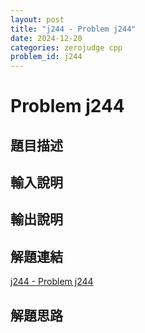 ```yaml
---
layout: post
title: "j244 - Problem j244"
date: 2024-12-20
categories: zerojudge cpp
problem_id: j244
---
```


# Problem j244

## 題目描述



## 輸入說明



## 輸出說明



## 解題連結

[j244 - Problem j244](https://zerojudge.tw/ShowProblem?problemid=j244)

## 解題思路

